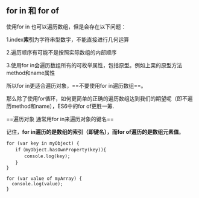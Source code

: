 ## for in 和 for of

使用for in 也可以遍历数组，但是会存在以下问题：

1.index**索引**为字符串型数字，不能直接进行几何运算

2.遍历顺序有可能不是按照实际数组的内部顺序

3.使用for in会遍历数组所有的可枚举属性，包括原型。例如上栗的原型方法method和name属性

所以for in更适合遍历对象，==不要使用for in遍历数组==。

那么除了使用for循环，如何更简单的正确的遍历数组达到我们的期望呢（即不遍历method和name），ES6中的for of更胜一筹.


==遍历对象 通常用for in来遍历对象的键名==

记住，**for in遍历的是数组的索引（即键名），而for of遍历的是数组元素值**。


```
for (var key in myObject) {
　　if（myObject.hasOwnProperty(key)){
　　　　console.log(key);
　　}
}
```

```
for (var value of myArray) {
  console.log(value);
}
```



